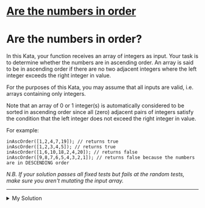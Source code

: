 # [Are the numbers in order](https://www.codewars.com/kata/56b7f2f3f18876033f000307)

# Are the numbers in order?

In this Kata, your function receives an array of integers as input. Your task is to determine whether the numbers are in
ascending order. An array is said to be in ascending order if there are no two adjacent integers where the left integer
exceeds the right integer in value.

For the purposes of this Kata, you may assume that all inputs are valid, i.e. arrays containing only integers.

Note that an array of 0 or 1 integer(s) is automatically considered to be sorted in ascending order since all (zero)
adjacent pairs of integers satisfy the condition that the left integer does not exceed the right integer in value.

For example:

```
inAscOrder([1,2,4,7,19]); // returns true
inAscOrder([1,2,3,4,5]); // returns true
inAscOrder([1,6,10,18,2,4,20]); // returns false
inAscOrder([9,8,7,6,5,4,3,2,1]); // returns false because the numbers are in DESCENDING order
```

_N.B. If your solution passes all fixed tests but fails at the random tests, make sure you aren't mutating the input
array._

---

<details><summary>My Solution</summary>

```js
function inAscOrder(arr) {
  return arr.join('') === arr.sort((a, b) => a - b).join('')
}
```

</details>
